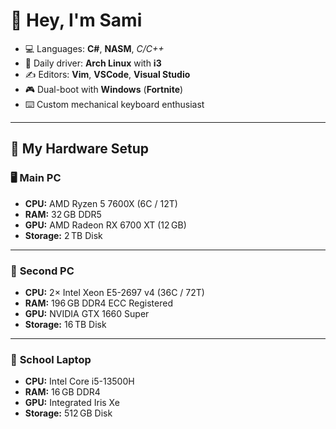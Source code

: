 

# 👋 Hey, I'm Sami

* 💻 Languages: **C#**, **NASM**, *C/C++*
* 🐧 Daily driver: **Arch Linux** with **i3**
* ✍️ Editors: **Vim**, **VSCode**, **Visual Studio**
* 🎮 Dual-boot with **Windows** (**Fortnite**)
* ⌨️ Custom mechanical keyboard enthusiast

---

## 💾 My Hardware Setup

### 🖥️ **Main PC**

* **CPU:** AMD Ryzen 5 7600X (6C / 12T)
* **RAM:** 32 GB DDR5
* **GPU:** AMD Radeon RX 6700 XT (12 GB)
* **Storage:** 2 TB Disk

---

### 🧊 **Second PC**

* **CPU:** 2× Intel Xeon E5-2697 v4 (36C / 72T)
* **RAM:** 196 GB DDR4 ECC Registered
* **GPU:** NVIDIA GTX 1660 Super
* **Storage:** 16 TB Disk

---

### 💼 **School Laptop**

* **CPU:** Intel Core i5-13500H
* **RAM:** 16 GB DDR4
* **GPU:** Integrated Iris Xe
* **Storage:** 512 GB Disk